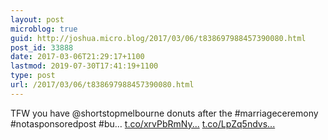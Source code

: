 ```yaml
---
layout: post
microblog: true
guid: http://joshua.micro.blog/2017/03/06/t838697988457390080.html
post_id: 33888
date: 2017-03-06T21:29:17+1100
lastmod: 2019-07-30T17:41:19+1100
type: post
url: /2017/03/06/t838697988457390080.html
---
```

TFW you have @shortstopmelbourne donuts after the #marriageceremony #notasponsoredpost #bu… [t.co/xrvPbRmNy...](https://t.co/xrvPbRmNys) [t.co/LpZq5ndvs...](https://t.co/LpZq5ndvsJ)

